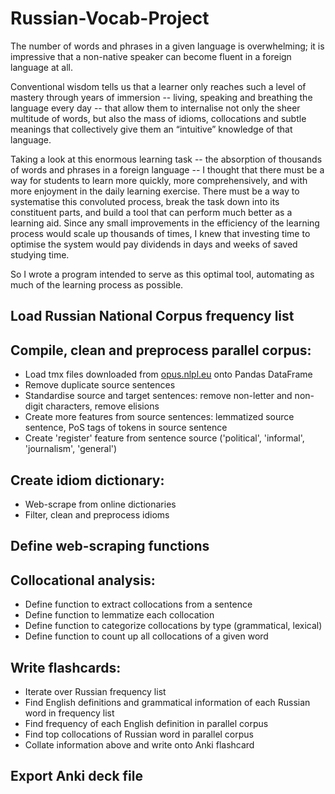 # Russian-Vocab-Project
 
The number of words and phrases in a given language is overwhelming; it is impressive that a non-native speaker can become fluent in a foreign language at all.

Conventional wisdom tells us that a learner only reaches such a level of mastery through years of immersion -- living, speaking and breathing the language every day -- that allow them to internalise not only the sheer multitude of words, but also the mass of idioms, collocations and subtle meanings that collectively give them an “intuitive” knowledge of that language.

Taking a look at this enormous learning task -- the absorption of thousands of words and phrases in a foreign language -- I thought that there must be a way for students to learn more quickly, more comprehensively, and with more enjoyment in the daily learning exercise. There must be a way to systematise this convoluted process, break the task down into its constituent parts, and build a tool that can perform much better as a learning aid. Since any small improvements in the efficiency of the learning process would scale up thousands of times, I knew that investing time to optimise the system would pay dividends in days and weeks of saved studying time.

So I wrote a program intended to serve as this optimal tool, automating as much of the learning process as possible.

## Load Russian National Corpus frequency list

## Compile, clean and preprocess parallel corpus:
* Load tmx files downloaded from [opus.nlpl.eu](opus.nlpl.eu) onto Pandas DataFrame
* Remove duplicate source sentences
* Standardise source and target sentences: remove non-letter and non-digit characters, remove elisions
* Create more features from source sentences: lemmatized source sentence, PoS tags of tokens in source sentence
* Create 'register' feature from sentence source ('political', 'informal', 'journalism', 'general')

## Create idiom dictionary:
* Web-scrape from online dictionaries
* Filter, clean and preprocess idioms

## Define web-scraping functions

## Collocational analysis:
* Define function to extract collocations from a sentence
* Define function to lemmatize each collocation
* Define function to categorize collocations by type (grammatical, lexical) 
* Define function to count up all collocations of a given word

## Write flashcards:
* Iterate over Russian frequency list
* Find English definitions and grammatical information of each Russian word in frequency list
* Find frequency of each English definition in parallel corpus
* Find top collocations of Russian word in parallel corpus
* Collate information above and write onto Anki flashcard

## Export Anki deck file
